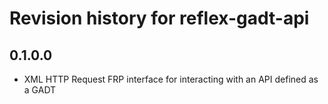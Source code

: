 # Revision history for reflex-gadt-api

## 0.1.0.0

* XML HTTP Request FRP interface for interacting with an API defined as a GADT
